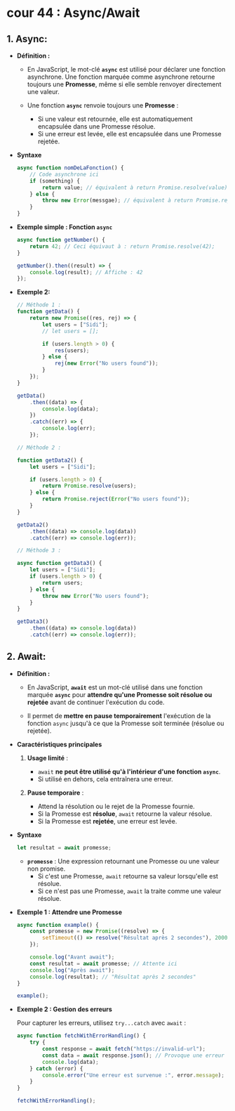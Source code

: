 # cour 44 : **Async/Await**

## 1. **Async:**

-   **Définition :**

    -   En JavaScript, le mot-clé **`async`** est utilisé pour déclarer une fonction asynchrone. Une fonction marquée comme asynchrone retourne toujours une **Promesse**, même si elle semble renvoyer directement une valeur.

    -   Une fonction **`async`** renvoie toujours une **Promesse** :
        -   Si une valeur est retournée, elle est automatiquement encapsulée dans une Promesse résolue.
        -   Si une erreur est levée, elle est encapsulée dans une Promesse rejetée.

-   **Syntaxe**

    ```javascript
    async function nomDeLaFonction() {
        // Code asynchrone ici
        if (something) {
            return value; // équivalent à return Promise.resolve(value)
        } else {
            throw new Error(messgae); // équivalent à return Promise.rejecte(value)
        }
    }
    ```

-   **Exemple simple : Fonction `async`**

    ```javascript
    async function getNumber() {
        return 42; // Ceci équivaut à : return Promise.resolve(42);
    }

    getNumber().then((result) => {
        console.log(result); // Affiche : 42
    });
    ```

-   **Exemple 2:**

    ```javascript
    // Méthode 1 :
    function getData() {
        return new Promise((res, rej) => {
            let users = ["Sidi"];
            // let users = [];

            if (users.length > 0) {
                res(users);
            } else {
                rej(new Error("No users found"));
            }
        });
    }

    getData()
        .then((data) => {
            console.log(data);
        })
        .catch((err) => {
            console.log(err);
        });

    // Méthode 2 :

    function getData2() {
        let users = ["Sidi"];

        if (users.length > 0) {
            return Promise.resolve(users);
        } else {
            return Promise.reject(Error("No users found"));
        }
    }

    getData2()
        .then((data) => console.log(data))
        .catch((err) => console.log(err));

    // Méthode 3 :

    async function getData3() {
        let users = ["Sidi"];
        if (users.length > 0) {
            return users;
        } else {
            throw new Error("No users found");
        }
    }

    getData3()
        .then((data) => console.log(data))
        .catch((err) => console.log(err));
    ```

## 2. **Await:**

-   **Définition :**

    -   En JavaScript, **`await`** est un mot-clé utilisé dans une fonction marquée **`async`** pour **attendre qu'une Promesse soit résolue ou rejetée** avant de continuer l'exécution du code.

    -   Il permet de **mettre en pause temporairement** l'exécution de la fonction `async` jusqu'à ce que la Promesse soit terminée (résolue ou rejetée).

-   **Caractéristiques principales**

    1. **Usage limité** :

        - `await` **ne peut être utilisé qu'à l'intérieur d'une fonction `async`**.
        - Si utilisé en dehors, cela entraînera une erreur.

    2. **Pause temporaire** :

        - Attend la résolution ou le rejet de la Promesse fournie.
        - Si la Promesse est **résolue**, `await` retourne la valeur résolue.
        - Si la Promesse est **rejetée**, une erreur est levée.

-   **Syntaxe**

    ```javascript
    let resultat = await promesse;
    ```

    -   **`promesse`** : Une expression retournant une Promesse ou une valeur non promise.
        -   Si c'est une Promesse, `await` retourne sa valeur lorsqu'elle est résolue.
        -   Si ce n'est pas une Promesse, `await` la traite comme une valeur résolue.

-   **Exemple 1 : Attendre une Promesse**

    ```javascript
    async function example() {
        const promesse = new Promise((resolve) => {
            setTimeout(() => resolve("Résultat après 2 secondes"), 2000);
        });

        console.log("Avant await");
        const resultat = await promesse; // Attente ici
        console.log("Après await");
        console.log(resultat); // "Résultat après 2 secondes"
    }

    example();
    ```

-   **Exemple 2 : Gestion des erreurs**

    Pour capturer les erreurs, utilisez `try...catch` avec `await` :

    ```javascript
    async function fetchWithErrorHandling() {
        try {
            const response = await fetch("https://invalid-url");
            const data = await response.json(); // Provoque une erreur si le fetch échoue
            console.log(data);
        } catch (error) {
            console.error("Une erreur est survenue :", error.message);
        }
    }

    fetchWithErrorHandling();
    ```
